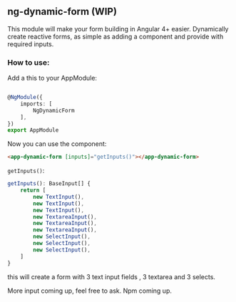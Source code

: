 ## ng-dynamic-form (WIP)

This module will make your form building in Angular 4+ easier.
Dynamically create reactive forms, as simple as adding a component and provide with required inputs.


### How to use:
Add a this to your AppModule: 

```typescript 

@NgModule({
    imports: [
        NgDynamicForm
    ],
})
export AppModule

```

Now you can use the component:

```html
<app-dynamic-form [inputs]="getInputs()"></app-dynamic-form>

```

`getInputs()`:
```typescript
getInputs(): BaseInput[] {
    return [
        new TextInput(),
        new TextInput(),
        new TextInput(),
        new TextareaInput(),
        new TextareaInput(),
        new TextareaInput(),
        new SelectInput(),
        new SelectInput(),
        new SelectInput(),
    ]
}
``` 

this will create a form with 3 text input fields , 3 textarea and 3 selects.

More input coming up, feel free to ask.
Npm coming up.
